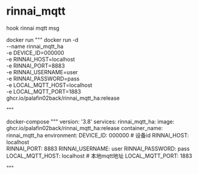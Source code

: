 # rinnai_mqtt
hook rinnai mqtt msg


docker run 
"""
docker run -d \
  --name rinnai_mqtt_ha \
  -e DEVICE_ID=000000 \
  -e RINNAI_HOST=localhost \
  -e RINNAI_PORT=8883 \
  -e RINNAI_USERNAME=user \
  -e RINNAI_PASSWORD=pass \
  -e LOCAL_MQTT_HOST=localhost \
  -e LOCAL_MQTT_PORT=1883 \
  ghcr.io/palafin02back/rinnai_mqtt_ha:release

"""

docker-compose
"""
version: '3.8'
services:
  rinnai_mqtt_ha:
    image: ghcr.io/palafin02back/rinnai_mqtt_ha:release
    container_name: rinnai_mqtt_ha
    environment:
      DEVICE_ID: 000000    # 设备id
      RINNAI_HOST: localhost  
      RINNAI_PORT: 8883
      RINNAI_USERNAME: user
      RINNAI_PASSWORD: pass
      LOCAL_MQTT_HOST: localhost  # 本地mqtt地址
      LOCAL_MQTT_PORT: 1883

"""
